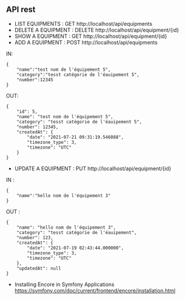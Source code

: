 ## API rest
- LIST EQUIPMENTS : GET http://localhost/api/equipments
- DELETE A EQUIPMENT : DELETE http://localhost/api/equipment/{id}
- SHOW A EQUIPMENT : GET http://localhost/api/equipment/{id}
- ADD A EQUIPMENT : POST http://localhost/api/equipments

IN:
```
{
    "name":"test nom de l'équipement 5",
    "category":"tesst catégorie de l'éauipement 5",
    "number":12345
}
```
OUT:
```
{
    "id": 5,
    "name": "test nom de l'équipement 5",
    "category": "tesst catégorie de l'éauipement 5",
    "number": 12345,
    "createdAt": {
        "date": "2021-07-21 09:31:19.546088",
        "timezone_type": 3,
        "timezone": "UTC"
    }
}
```

- UPDATE A EQUIPMENT : PUT http://localhost/api/equipment/{id}

IN :
```
{
    "name":"hello nom de l'équipement 3"
}
```

OUT :
```
{
    "name": "hello nom de l'équipement 3",
    "category": "tesst catégorie de l'éauipement",
    "number": 123,
    "createdAt": {
        "date": "2021-07-19 02:43:44.000000",
        "timezone_type": 3,
        "timezone": "UTC"
    },
    "updatedAt": null
}
```

- Installing Encore in Symfony Applications
  https://symfony.com/doc/current/frontend/encore/installation.html
  
